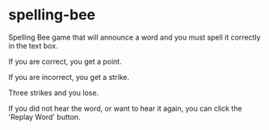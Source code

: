 # spelling-bee

Spelling Bee game that will announce a word and you must spell it correctly in the text box. 

If you are correct, you get a point. 

If you are incorrect, you get a strike. 

Three strikes and you lose.

If you did not hear the word, or want to hear it again, you can click the 'Replay Word' button.
